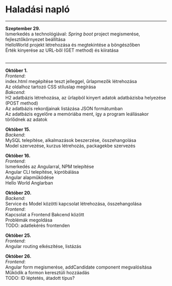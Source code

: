 # Haladási napló
***
**Szeptember 29.**
<br>
Ismerkedés a technológiával: _Spring boot_ project megismerése, fejlesztőkörnyezet beállítása
<br>
HelloWorld projekt létrehozása és megtekintése a böngészőben
<br>
Érték kinyerése az URL-ből (GET method) és kiiratása
<br><br>
***
**Október 1.**
<br>_Frontend_: 
<br>index.html megépítése teszt jelleggel, űrlapmezők létrehozása
<br>Az oldalhoz tartozó CSS stíluslap megírása
<br>_Bakcend_:
<br> H2 adatbázis létrehozása, az űrlapból kinyert adatok adatbázisba helyezése (POST method)
<br> Az adatbázis rekordjainak listázása JSON formátumban
<br> Az adatbázis egyelőre a memóriába ment, így a program leállásakor törlődnek az adatok


**Október 15.**
<br>_Backend_: 
<br>MySQL telepítése, alkalmazások beszerzése, összehangolása
<br>Model szervezése, kurzus létrehozás, packagekbe szervezés

**Október 16.**
<br>_Frontend_:
<br>Ismerkedés az Angularral, NPM telepítése
<br>Angular CLI telepítése, kipróbálása
<br>Angular alapműködése
<br>Hello World Anglarban


**Október 20.**
<br>_Backend_:
<br>Service és Model közötti kapcsolat létrehozása, összehangolása
<br>_Frontend_:
<br>Kapcsolat a Frontend Bakcend között
<br>Problémák megoldása
<br>TODO: adatlekérés frontenden

**Október 25.**
<br>_Frontend_:
<br>Angular routing elkészítése, listázás

**Október 26.**
<br>_Frontend_:
<br>Angular form megismerése, addCandidate component megvalósítása
<br>Működik a formon keresztüli hozzáadás
<br>TODO: ID léptetés, átadott típus?
